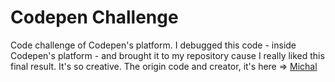 # Codepen Challenge
Code challenge of Codepen's platform.
I debugged this code - inside Codepen's platform - and brought it to my repository cause I really liked this final result. It's so creative.
The origin code and creator, it's here =>
<a href="https://codepen.io/Mertl/pen/dybBPWx">Michal</a> 

